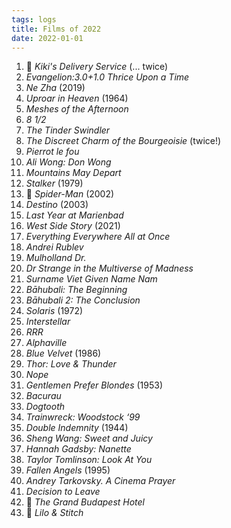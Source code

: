 ```yaml
---
tags: logs
title: Films of 2022
date: 2022-01-01
---
```


1. 🔁 *Kiki's Delivery Service* (... twice)
2. *Evangelion:3.0+1.0 Thrice Upon a Time*
3. *Ne Zha* (2019)
4. *Uproar in Heaven* (1964)
5. *Meshes of the Afternoon*
6. *8 1/2*
7. *The Tinder Swindler*
8. *The Discreet Charm of the Bourgeoisie* (twice!)
9. *Pierrot le fou*
10. *Ali Wong: Don Wong*
11. *Mountains May Depart*
12. *Stalker* (1979)
13. 🔁 *Spider-Man* (2002)
14. *Destino* (2003)
15. *Last Year at Marienbad*
16. *West Side Story* (2021)
17. *Everything Everywhere All at Once*
18. *Andrei Rublev*
19. *Mulholland Dr.*
20. *Dr Strange in the Multiverse of Madness*
21. *Surname Viet Given Name Nam*
22. *Bāhubali: The Beginning*
23. *Bāhubali 2: The Conclusion*
24. *Solaris* (1972)
25. *Interstellar*
26. *RRR*
27. *Alphaville*
28. *Blue Velvet* (1986)
29. *Thor: Love & Thunder*
30. *Nope*
31. *Gentlemen Prefer Blondes* (1953)
32. *Bacurau*
33. *Dogtooth*
34. *Trainwreck: Woodstock ‘99*
35. *Double Indemnity* (1944)
36. *Sheng Wang: Sweet and Juicy*
37. *Hannah Gadsby: Nanette*
38. *Taylor Tomlinson: Look At You*
39. *Fallen Angels* (1995)
40. *Andrey Tarkovsky. A Cinema Prayer*
41. *Decision to Leave*
42. 🔁 *The Grand Budapest Hotel*
43. 🔁 *Lilo & Stitch*